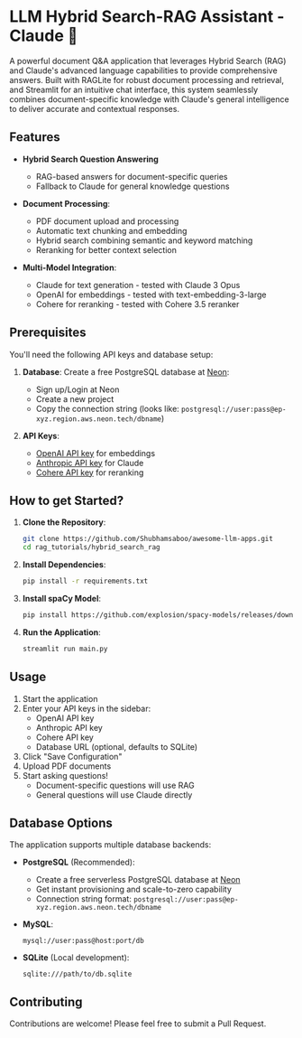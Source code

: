 # LLM Hybrid Search-RAG Assistant - Claude 🤖

A powerful document Q&A application that leverages Hybrid Search (RAG) and Claude's advanced language capabilities to provide comprehensive answers. Built with RAGLite for robust document processing and retrieval, and Streamlit for an intuitive chat interface, this system seamlessly combines document-specific knowledge with Claude's general intelligence to deliver accurate and contextual responses.

## Features

- **Hybrid Search Question Answering**
    - RAG-based answers for document-specific queries
    - Fallback to Claude for general knowledge questions

- **Document Processing**:
  - PDF document upload and processing
  - Automatic text chunking and embedding
  - Hybrid search combining semantic and keyword matching
  - Reranking for better context selection

- **Multi-Model Integration**:
  - Claude for text generation - tested with Claude 3 Opus 
  - OpenAI for embeddings - tested with text-embedding-3-large
  - Cohere for reranking - tested with Cohere 3.5 reranker

## Prerequisites

You'll need the following API keys and database setup:

1. **Database**: Create a free PostgreSQL database at [Neon](https://neon.tech):
   - Sign up/Login at Neon
   - Create a new project
   - Copy the connection string (looks like: `postgresql://user:pass@ep-xyz.region.aws.neon.tech/dbname`)

2. **API Keys**:
   - [OpenAI API key](https://platform.openai.com/api-keys) for embeddings
   - [Anthropic API key](https://console.anthropic.com/settings/keys) for Claude
   - [Cohere API key](https://dashboard.cohere.com/api-keys) for reranking

## How to get Started?

1. **Clone the Repository**:
   ```bash
   git clone https://github.com/Shubhamsaboo/awesome-llm-apps.git
   cd rag_tutorials/hybrid_search_rag
   ```

2. **Install Dependencies**:
   ```bash
   pip install -r requirements.txt
   ```

3. **Install spaCy Model**:
   ```bash
   pip install https://github.com/explosion/spacy-models/releases/download/xx_sent_ud_sm-3.7.0/xx_sent_ud_sm-3.7.0-py3-none-any.whl
   ```

4. **Run the Application**:
   ```bash
   streamlit run main.py
   ```

## Usage

1. Start the application
2. Enter your API keys in the sidebar:
   - OpenAI API key
   - Anthropic API key
   - Cohere API key
   - Database URL (optional, defaults to SQLite)
3. Click "Save Configuration"
4. Upload PDF documents
5. Start asking questions!
   - Document-specific questions will use RAG
   - General questions will use Claude directly

## Database Options

The application supports multiple database backends:

- **PostgreSQL** (Recommended):
  - Create a free serverless PostgreSQL database at [Neon](https://neon.tech)
  - Get instant provisioning and scale-to-zero capability
  - Connection string format: `postgresql://user:pass@ep-xyz.region.aws.neon.tech/dbname`

- **MySQL**:
  ```
  mysql://user:pass@host:port/db
  ```
- **SQLite** (Local development):
  ```
  sqlite:///path/to/db.sqlite
  ```

## Contributing

Contributions are welcome! Please feel free to submit a Pull Request.
